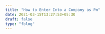 ```yaml
---
title: "How to Enter Into a Company as Pm"
date: 2021-03-15T13:27:53+05:30
draft: false
type: "fblog"
---
```


